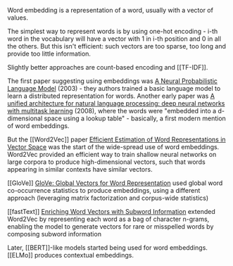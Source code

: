 Word embedding is a representation of a word, usually with a vector of values.

The simplest way to represent words is by using one-hot encoding - i-th word in the vocabulary will have a vector with 1 in i-th position and 0 in all the others. But this isn't efficient: such vectors are too sparse, too long and provide too little information.

Slightly better approaches are count-based encoding and [[TF-IDF]].

The first paper suggesting using embeddings was [A Neural Probabilistic Language Model](https://www.jmlr.org/papers/volume3/bengio03a/bengio03a.pdf) (2003) - they authors trained a basic language model to learn a distributed representation for words. Another early paper was [A unified architecture for natural language processing: deep neural networks with multitask learning](https://dl.acm.org/doi/10.1145/1390156.1390177) (2008), where the words were "embedded into a d-dimensional space using a lookup table" - basically, a first modern mention of word embeddings.

But the [[Word2Vec]] paper [Efficient Estimation of Word Representations in Vector Space](https://arxiv.org/abs/1301.3781) was the start of the wide-spread use of word embeddings. Word2Vec provided an efficient way to train shallow neural networks on large corpora to produce high-dimensional vectors, such that words appearing in similar contexts have similar vectors​.

[[GloVe]] [GloVe: Global Vectors for Word Representation](https://nlp.stanford.edu/pubs/glove.pdf) used global word co-occurrence statistics to produce embeddings, using a different approach (leveraging matrix factorization and corpus-wide statistics)​

[[fastText]] [Enriching Word Vectors with Subword Information](https://arxiv.org/abs/1607.04606) extended Word2Vec by representing each word as a bag of character n-grams, enabling the model to generate vectors for rare or misspelled words by composing subword information​

Later, [[BERT]]-like models started being used for word embeddings. [[ELMo]] produces contextual embeddings.

